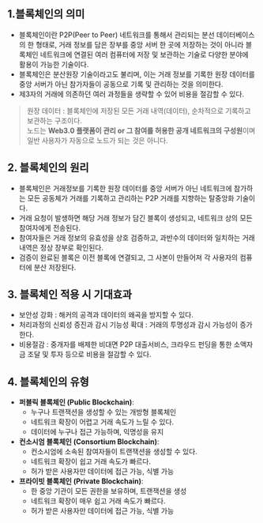 ## 1.블록체인의 의미
- 블록체인이란 P2P(Peer to Peer) 네트워크를 통해서 관리되는 분선 데이터베이스의 한 형태로, 거래 정보를 담은 장부를 중앙 서버 한 곳에 저장하는 것이 아니라 블록체인 네트워크에 연결된 여러 컴퓨터에 저장 및 보관하는 기술로 다양한 분야에 활용이 가능한 기술이다.
- 블록체인은 분산원장 기술이라고도 불리며, 이는 거래 정보를 기록한 원장 데이터를 중앙 서버가 아닌 참가자들이 공동으로 기록 및 관리하는 것을 의미한다.
- 제3자의 거래에 의존하던 여러 과정들을 생략할 수 있어 비용을 절감할 수 있다.
 
> 원장 데이터 : 블록체인에 저장된 모든 거래 내역(데이터), 순차적으로 기록하고 보관하는 구조이다. <br>
> 노드는 **Web3.0 플랫폼이 관리 or 그 참여를 허용한 공개 네트워크의 구성원**이며 일반 사용자가 자동으로 노드가 되는 것은 아니다.

## 2. 블록체인의 원리
- 블록체인은 거래정보를 기록한 원장 데이터를 중앙 서버가 아닌 네트워크에 참가하는 모든 공동체가 거래를 기록하고 관리하는 P2P 거래를 지향하는 탈중앙화 기술이다.
- 거래 요청이 발생하면 해당 거래 정보가 담긴 블록이 생성되고, 네트워크 상의 모든 참여자에게 전송된다.
- 참여자들은 거래 정보의 유효성을 상호 검증하고, 과반수의 데이터와 일치하는 거래내역은 정상 장부로 확인된다.
- 검증이 완료된 블록은 이전 블록에 연결되고, 그 사본이 만들어져 각 사용자의 컴퓨터에 분산 저장된다.

## 3. 블록체인 적용 시 기대효과
- 보안성 강화 : 해커의 공격과 데이터의 왜곡을 방지할 수 있다.
- 처리과정의 신뢰성 증진과 감시 기능성 확대 : 거래의 투명성과 감시 가능성이 증가한다.
- 비용절감 : 중개자를 배제한 비대면 P2P 대출서비스, 크라우드 펀딩을 통한 소액자금 조달 및 투자 등으로 비용을 절감할 수 있다.

## 4. 블록체인의 유형
- **퍼블릭 블록체인 (Public Blockchain)**:
  - 누구나 트랜잭션을 생성할 수 있는 개방형 블록체인
  - 네트워크 확장이 어렵고 거래 속도가 느릴 수 있다.
  - 데이터에 누구나 접근 가능하며, 익명성을 유지
- **컨소시엄 블록체인 (Consortium Blockchain)**:
  - 컨소시엄에 소속된 참여자들이 트랜잭션을 생성할 수 있다.
  -  네트워크 확장이 쉽고 거래 속도가 빠르다.
  -  허가 받은 사용자만 데이터에 접근 가능, 식별 가능
- **프라이빗 블록체인 (Private Blockchain)**:
   - 한 중앙 기관이 모든 권한을 보유하며, 트랜잭션을 생성
   - 네트워크 확장이 매우 쉽고 거래 속도가 빠르다.
   - 허가 받은 사용자만 데이터에 접근 가능, 식별 가능

